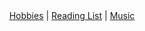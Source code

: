 <!DOCTYPE html>
<html lang="UTF-8">
<title>Home Page</title>
<meta name="viewport" content="width=device-width,initial-scale=1">
<link rel="stylesheet" href="">
<style>

</style>
<script src=""></script>
<body>
	<header>
		<nav>
			<a href= "/Hobbies"/>Hobbies</a> |
			<a href= "/ReadingList.html"/>Reading List</a> |
			<a href= "/Music.html"/>Music</a> 
		</nav>
	</header>

</body>
</html>
